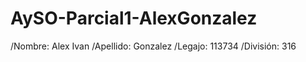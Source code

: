 # AySO-Parcial1-AlexGonzalez
/Nombre: Alex Ivan
/Apellido: Gonzalez
/Legajo: 113734
/División: 316

